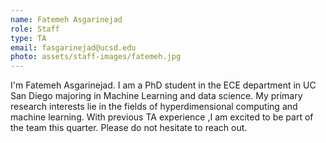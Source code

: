 ```yaml
---
name: Fatemeh Asgarinejad
role: Staff
type: TA
email: fasgarinejad@ucsd.edu
photo: assets/staff-images/fatemeh.jpg
---
```


I'm Fatemeh Asgarinejad. I am a PhD student in the ECE department in UC San Diego majoring in Machine Learning and data science. My primary research interests lie in the fields of hyperdimensional computing and machine learning. With previous TA experience ,I am excited to be part of the team this quarter. Please do not hesitate to reach out.